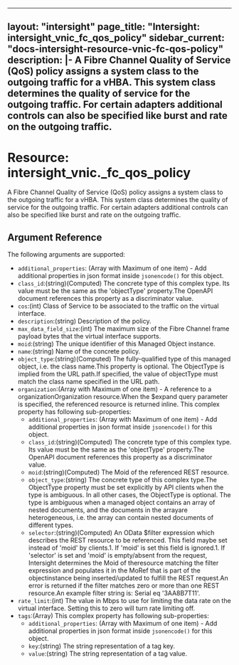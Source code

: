 
---
layout: "intersight"
page_title: "Intersight: intersight_vnic_fc_qos_policy"
sidebar_current: "docs-intersight-resource-vnic-fc-qos-policy"
description: |-
  A Fibre Channel Quality of Service (QoS) policy assigns a system class to the outgoing traffic for a vHBA. This system class determines the quality of service for the outgoing traffic. For certain adapters additional controls can also be specified like burst and rate on the outgoing traffic.
---

# Resource: intersight_vnic._fc_qos_policy
A Fibre Channel Quality of Service (QoS) policy assigns a system class to the outgoing traffic for a vHBA. This system class determines the quality of service for the outgoing traffic. For certain adapters additional controls can also be specified like burst and rate on the outgoing traffic.
## Argument Reference
The following arguments are supported:
* `additional_properties`:
(Array with Maximum of one item) - Add additional properties in json format inside `jsonencode()` for this object.
* `class_id`:(string)(Computed) The concrete type of this complex type. Its value must be the same as the 'objectType' property.The OpenAPI document references this property as a discriminator value. 
* `cos`:(int) Class of Service to be associated to the traffic on the virtual interface. 
* `description`:(string) Description of the policy. 
* `max_data_field_size`:(int) The maximum size of the Fibre Channel frame payload bytes that the virtual interface supports. 
* `moid`:(string) The unique identifier of this Managed Object instance. 
* `name`:(string) Name of the concrete policy. 
* `object_type`:(string)(Computed) The fully-qualified type of this managed object, i.e. the class name.This property is optional. The ObjectType is implied from the URL path.If specified, the value of objectType must match the class name specified in the URL path. 
* `organization`:(Array with Maximum of one item) - A reference to a organizationOrganization resource.When the $expand query parameter is specified, the referenced resource is returned inline. 
This complex property has following sub-properties:
  + `additional_properties`:
(Array with Maximum of one item) - Add additional properties in json format inside `jsonencode()` for this object.
  + `class_id`:(string)(Computed) The concrete type of this complex type. Its value must be the same as the 'objectType' property.The OpenAPI document references this property as a discriminator value. 
  + `moid`:(string)(Computed) The Moid of the referenced REST resource. 
  + `object_type`:(string) The concrete type of this complex type.The ObjectType property must be set explicitly by API clients when the type is ambiguous. In all other cases, the ObjectType is optional. The type is ambiguous when a managed object contains an array of nested documents, and the documents in the arrayare heterogeneous, i.e. the array can contain nested documents of different types. 
  + `selector`:(string)(Computed) An OData $filter expression which describes the REST resource to be referenced. This field maybe set instead of 'moid' by clients.1. If 'moid' is set this field is ignored.1. If 'selector' is set and 'moid' is empty/absent from the request, Intersight determines the Moid of theresource matching the filter expression and populates it in the MoRef that is part of the objectinstance being inserted/updated to fulfill the REST request.An error is returned if the filter matches zero or more than one REST resource.An example filter string is: Serial eq '3AA8B7T11'. 
* `rate_limit`:(int) The value in Mbps to use for limiting the data rate on the virtual interface. Setting this to zero will turn rate limiting off. 
* `tags`:(Array)
This complex property has following sub-properties:
  + `additional_properties`:
(Array with Maximum of one item) - Add additional properties in json format inside `jsonencode()` for this object.
  + `key`:(string) The string representation of a tag key. 
  + `value`:(string) The string representation of a tag value. 
